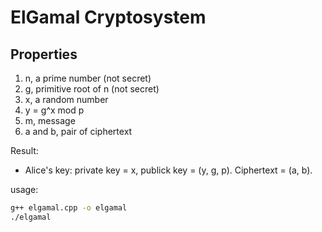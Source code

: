 # ElGamal Cryptosystem

## Properties

1. n, a prime number (not secret)
2. g, primitive root of n (not secret)
3. x, a random number
5. y = g^x mod p
6. m, message
7. a and b, pair of ciphertext

Result:

- Alice's key: private key = x, publick key = (y, g, p). Ciphertext = (a, b).

usage:

```bash
g++ elgamal.cpp -o elgamal
./elgamal
```